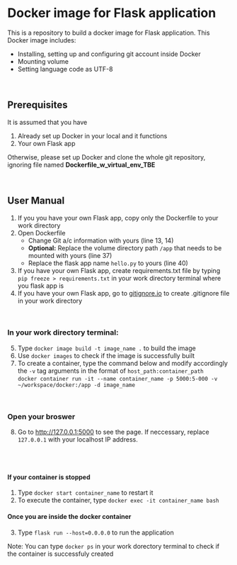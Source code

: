 # Docker image for Flask application
This is a repository to build a docker image for Flask application. This Docker image includes:
* Installing, setting up and configuring git account inside Docker
* Mounting volume
* Setting language code as UTF-8
<br>

## Prerequisites

It is assumed that you have
1. Already set up Docker in your local and it functions
2. Your own Flask app

Otherwise, please set up Docker and clone the whole git repository, ignoring file named **Dockerfile_w_virtual_env_TBE**

<br>

## User Manual

1. If you you have your own Flask app, copy only the Dockerfile to your work directory
2. Open Dockerfile 
    * Change Git a/c information with yours (line 13, 14)
    * **Optional:** Replace the volume directory path `/app` that needs to be mounted with yours (line 37)
    * Replace the flask app name `hello.py` to yours (line 40)
3. If you have your own Flask app, create requirements.txt file by typing `pip freeze > requirements.txt` in your work directory terminal where you flask app is
4. If you have your own Flask app, go to [gitignore.io] to create .gitignore file in your work directory
<br>

### In your work directory terminal:

5. Type `docker image build -t image_name .` to build the image
6. Use `docker images` to check if the image is successfully built
7. To create a container, type the command below and modify accordingly the `-v` tag arguments in the format of `host_path:container_path` <br>
   `docker container run -it --name container_name -p 5000:5-000 -v ~/workspace/docker:/app -d image_name`
<br>

### Open your broswer

8. Go to <http://127.0.0.1:5000> to see the page. If neccessary, replace `127.0.0.1` with your localhost IP address. 
<br>
<br>

#### If your container is stopped

1. Type `docker start container_name` to restart it
2. To execute the container, type `docker exec -it container_name bash`

#### Once you are inside the docker container

3. Type `flask run --host=0.0.0.0` to run the application

Note: You can type `docker ps` in your work dorectory terminal to check if the container is successfuly created

[gitignore.io]: https://gitignore.io/
